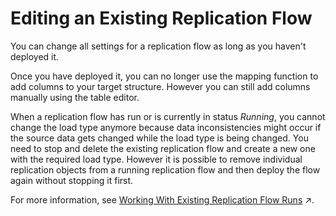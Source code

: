 <!-- loioa24c71f3ba7548909534d4cb52cefbfc -->

# Editing an Existing Replication Flow

You can change all settings for a replication flow as long as you haven't deployed it.

Once you have deployed it, you can no longer use the mapping function to add columns to your target structure. However you can still add columns manually using the table editor.

When a replication flow has run or is currently in status *Running*, you cannot change the load type anymore because data inconsistencies might occur if the source data gets changed while the load type is being changed. You need to stop and delete the existing replication flow and create a new one with the required load type. However it is possible to remove individual replication objects from a running replication flow and then deploy the flow again without stopping it first.

For more information, see [Working With Existing Replication Flow Runs](https://help.sap.com/viewer/9f36ca35bc6145e4acdef6b4d852d560/DEV_CURRENT/en-US/da62e1ee746448e8bc043e1be4377cbe.html "You can pause a replication flow run and resume it at a later point in time, or you can stop it completely.") :arrow_upper_right:.

